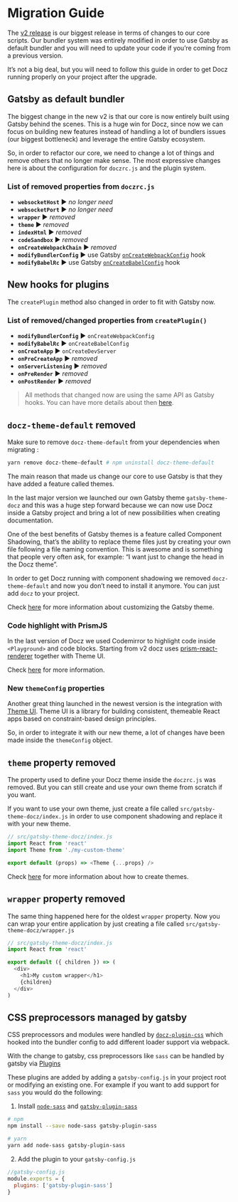 # Migration Guide

The [v2 release](https://github.com/pedronauck/docz/pull/950) is our biggest release in terms of changes to our core scripts. Our bundler system was entirely modified in order to use Gatsby as default bundler and you will need to update your code if you’re coming from a previous version. 

It’s not a big deal, but you will need to follow this guide in order to get Docz running properly on your project after the upgrade.

## Gatsby as default bundler

The biggest change in the new v2 is that our core is now entirely built using Gatsby behind the scenes. This is a huge win for Docz, since now we can focus on building new features instead of handling a lot of bundlers issues (our biggest bottleneck) and leverage the entire Gatsby ecosystem.

So, in order to refactor our core, we need to change a lot of things and remove others that no longer make sense. The most expressive changes here is about the configuration for `doczrc.js` and the plugin system.

### List of removed properties from `doczrc.js`
* **`websocketHost`** ▶︎ _no longer need_
* **`websocketPort`** ︎︎︎▶︎ _no longer need_
* **`wrapper`** ▶︎ _removed_
* **`theme`** ▶︎ _removed_
* **`indexHtml`** ▶︎ _removed_
* **`codeSandbox`** ▶︎ _removed_
* **`onCreateWebpackChain`** ▶︎ _removed_
* **`modifyBundlerConfig`** ▶︎ use Gatsby [`onCreateWebpackConfig`](https://www.gatsbyjs.org/docs/node-apis/#onCreateWebpackConfig) hook
* **`modifyBabelRc`** ▶︎ use Gatsby [`onCreateBabelConfig`](https://www.gatsbyjs.org/docs/node-apis/#onCreateBabelConfig) hook

## New hooks for plugins
The `createPlugin` method also changed in order to fit with Gatsby now.

### List of removed/changed properties from `createPlugin()`

* **`modifyBundlerConfig`** ▶︎ `onCreateWebpackConfig`
* **`modifyBabelRc`** ▶︎ `onCreateBabelConfig`
* **`onCreateApp`** ▶︎ `onCreateDevServer`
* **`onPreCreateApp`** ▶︎ _removed_
* **`onServerListening`** ▶︎ _removed_
* **`onPreRender`** ▶︎ _removed_
* **`onPostRender`** ▶︎ _removed_

> All methods that changed now are using the same API as Gatsby hooks.
> You can have more details about then [here](https://www.gatsbyjs.org/docs/node-apis).

## `docz-theme-default` removed

Make sure to remove `docz-theme-default` from your dependencies when migrating : 

```sh
yarn remove docz-theme-default # npm uninstall docz-theme-default
```

The main reason that made us change our core to use Gatsby is that they have added a feature called themes. 

In the last major version we launched our own Gatsby theme `gatsby-theme-docz` and this was a huge step forward because we can now use Docz inside a Gatsby project and bring a lot of new possibilities when creating documentation.

One of the best benefits of Gatsby themes is a feature called Component Shadowing, that’s the ability to replace theme files just by creating your own file following a file naming convention. This is awesome and is something that people very often ask, for example: “I want just to change the head in the Docz theme”.

In order to get Docz running with component shadowing we removed `docz-theme-default` and now you don’t need to install it anymore. You can just add `docz` to your project.

Check [here](https://github.com/doczjs/docz/tree/master/core/gatsby-theme-docz#customizing-components) for more information about customizing the Gatsby theme.

### Code highlight with PrismJS

In the last version of Docz we used Codemirror to highlight code inside `<Playground>` and code blocks. Starting from v2 docz uses [prism-react-renderer](https://github.com/FormidableLabs/prism-react-renderer) together with Theme UI.

Check [here](https://github.com/FormidableLabs/prism-react-renderer) for more information.

### New `themeConfig` properties

Another great thing launched in the newest version is the integration with [Theme UI](https://theme-ui.com). Theme UI is a library for building consistent, themeable React apps based on constraint-based design principles. 

So, in order to integrate it with our new theme, a lot of changes have been made inside the `themeConfig` object.


## `theme` property removed

The property used to define your Docz theme inside the `doczrc.js` was removed. But you can still create and use your own theme from scratch if you want.

If you want to use your own theme, just create a file called `src/gatsby-theme-docz/index.js` in order to use component shadowing and replace it with your new theme.

```js
// src/gatsby-theme-docz/index.js
import React from 'react'
import Theme from './my-custom-theme'

export default (props) => <Theme {...props} />
```

Check [here](https://www.docz.site/docs/creating-themes) for more information about how to create themes.

## `wrapper` property removed
The same thing happened here for the oldest `wrapper` property. Now you can wrap your entire application by just creating a file called `src/gatsby-theme-docz/wrapper.js`

```js
// src/gatsby-theme-docz/index.js
import React from 'react'

export default ({ children }) => (
  <div>
    <h1>My custom wrapper</h1>
    {children}
  </div>
)
```

## CSS preprocessors managed by gatsby

CSS preprocessors and modules were handled by [`docz-plugin-css`](https://github.com/doczjs/docz-plugin-css) which hooked into the bundler config to add different loader support via webpack.

With the change to gatsby, css preprocessors like `sass` can be handled by gatsby via [Plugins](https://www.gatsbyjs.org/plugins/)

These plugins are added by adding a `gatsby-config.js` in your project root or modifying an existing one. For example if you want to add support for `sass` you would do the following:

1. Install [`node-sass`](https://github.com/sass/node-sass) and [`gatsby-plugin-sass`](https://www.gatsbyjs.org/packages/gatsby-plugin-sass/)
```bash
# npm
npm install --save node-sass gatsby-plugin-sass

# yarn
yarn add node-sass gatsby-plugin-sass
```

2. Add the plugin to your `gatsby-config.js`
```js
//gatsby-config.js
module.exports = {
  plugins: ['gatsby-plugin-sass']
}
```
